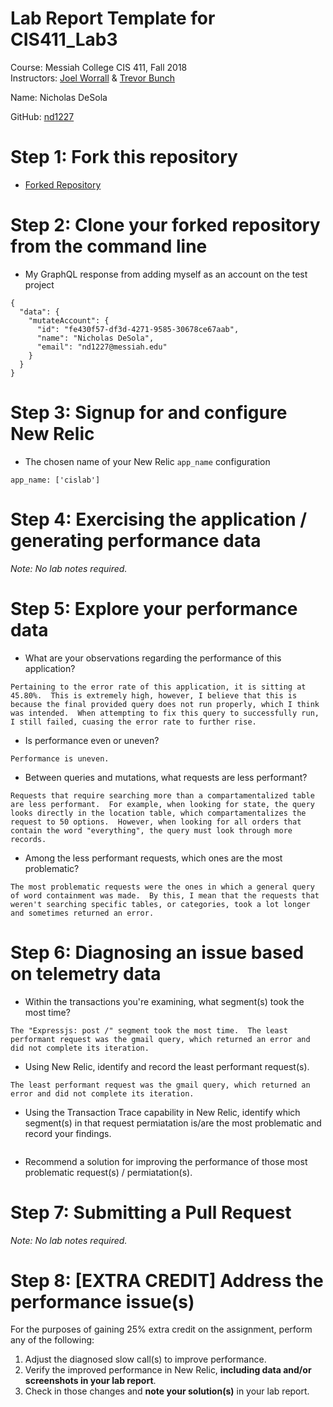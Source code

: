 # Lab Report Template for CIS411_Lab3
Course: Messiah College CIS 411, Fall 2018<br/>
Instructors: [Joel Worrall](https://github.com/tangollama) & [Trevor Bunch](https://github.com/trevordbunch)<br/>

Name: Nicholas DeSola<br/>

GitHub: [nd1227](https://github.com/nd1227)<br/>

# Step 1: Fork this repository
- [Forked Repository](https://github.com/nd1227/cis411_lab3.git)

# Step 2: Clone your forked repository from the command line
- My GraphQL response from adding myself as an account on the test project
```
{
  "data": {
    "mutateAccount": {
      "id": "fe430f57-df3d-4271-9585-30678ce67aab",
      "name": "Nicholas DeSola",
      "email": "nd1227@messiah.edu"
    }
  }
}
```

# Step 3: Signup for and configure New Relic
- The chosen name of your New Relic ```app_name``` configuration
```
app_name: ['cislab']
```

# Step 4: Exercising the application / generating performance data

_Note: No lab notes required._

# Step 5: Explore your performance data
* What are your observations regarding the performance of this application?
```
Pertaining to the error rate of this application, it is sitting at 45.80%.  This is extremely high, however, I believe that this is because the final provided query does not run properly, which I think was intended.  When attempting to fix this query to successfully run, I still failed, cuasing the error rate to further rise.
 ```
* Is performance even or uneven?
```
Performance is uneven.
```
* Between queries and mutations, what requests are less performant?
```
Requests that require searching more than a compartamentalized table are less performant.  For example, when looking for state, the query looks directly in the location table, which compartamentalizes the request to 50 options.  However, when looking for all orders that contain the word "everything", the query must look through more records.
```
* Among the less performant requests, which ones are the most problematic?
```
The most problematic requests were the ones in which a general query of word containment was made.  By this, I mean that the requests that weren't searching specific tables, or categories, took a lot longer and sometimes returned an error.
```

# Step 6: Diagnosing an issue based on telemetry data
* Within the transactions you're examining, what segment(s) took the most time?
```
The "Expressjs: post /" segment took the most time.  The least performant request was the gmail query, which returned an error and did not complete its iteration.
```
* Using New Relic, identify and record the least performant request(s).
```
The least performant request was the gmail query, which returned an error and did not complete its iteration.
```
* Using the Transaction Trace capability in New Relic, identify which segment(s) in that request permiatation is/are the most problematic and record your findings.
```

```
* Recommend a solution for improving the performance of those most problematic request(s) / permiatation(s).

# Step 7: Submitting a Pull Request
_Note: No lab notes required._

# Step 8: [EXTRA CREDIT] Address the performance issue(s)
For the purposes of gaining 25% extra credit on the assignment, perform any of the following:
1. Adjust the diagnosed slow call(s) to improve performance. 
2. Verify the improved performance in New Relic, **including data and/or screenshots in your lab report**.
2. Check in those changes and **note your solution(s)** in your lab report.